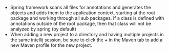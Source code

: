 - Spring framework scans all files for annotations and generates the objects and adds them to the application context,
  starting at the root package and working through all sub packages. If a class is defined with annotations outside of
  the root package, then that class will not be analyzed by spring (by default)
- When adding a new project to a directory and having multiple projects in the same intellij session,
  be sure to click the + in the Maven tab to add a new Maven profile for the new project.